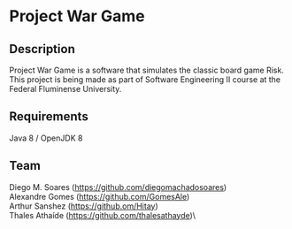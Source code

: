 Project War Game
============

Description
------
Project War Game is a software that simulates the classic board game Risk.\
This project is being made as part of Software Engineering II course at the Federal Fluminense University.

Requirements
------
Java 8 / OpenJDK 8

Team
------
Diego M. Soares (https://github.com/diegomachadosoares)\
Alexandre Gomes (https://github.com/GomesAle)\
Arthur Sanshez (https://github.om/Hitay)\
Thales Athaíde (https://github.com/thalesathayde)\
